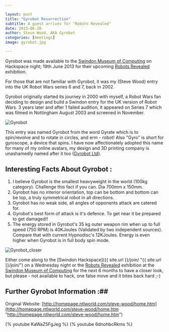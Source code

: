 ```yaml
---

layout: post
title: "Gyrobot Resurrection"
subtitle: A guest arrives for "Robots Revealed"
date: 2013-06-28
author: Steve Wood, AKA Gyrobot
categories: [meetings]
image: gyrobot.jpg

---
```


Gyrobot was made available to the [Swindon Museum of Computing](http://www.museum-of-computing.org.uk/ "http://www.museum-of-computing.org.uk/") on Hackspace night; 19th June 2013 for their upcoming [Robots Revealed](http://www.museumofcomputing.org.uk/exhibitions/2-current-exhibitions/108-robots-revealed "http://www.museumofcomputing.org.uk/exhibitions/2-current-exhibitions/108-robots-revealed") exhibition.

For those that are not familiar with Gyrobot, it was my (Steve Wood) entry into the UK Robot Wars series 6 and 7, back in 2002.

<!-- more -->

Gyrobot originally started its journey in 2000 with myself, a Robot Wars fan deciding to design and build a Swindon entry for the UK version of Robot Wars. 3 years later and after 1 failed audition, it appeared on Series 7 which was filmed in Nottingham August 2003 and screened in November.

![Gyrobot](gyrobot.jpg)

This entry was named Gyrobot from the word Gyrate which is to spin/revolve and to rotate in circles, and erm - robot! Also "Gyro" is short for gyroscope, a device that spins. I have now affectionately adopted this name for many of my online avatars, my design and 3D printing company is unashamedly named after it too ([Gyrobot Ltd](http://www.gyrobot.co.uk "http://www.gyrobot.co.uk")).

## Interesting Facts About Gyrobot : ##

1. I believe Gyrobot is the smallest heavyweight in the world (100kg category). Challenge this fact if you can. Dia 700mm x 150mm.
1. Gyrobot has no interior orientation, top can be bottom and bottom can be top, a truly symmetrical robot in all directions.
1. Gyrobot has no weak side, all angles of opponents attack are catered for.
1. Gyrobot's best form of attack is it's defence. To get near it be prepared to get damaged!!
1. The energy stored in Gyrobot's 35 kg outer weapon rim when up to full speed (750 RPM) is 40KJoules (Validated by two independent sources). Compare that with current Hypnodisc's 12KJoules. Energy is even higher when Gyrobot is in full body spin mode.

![Gyrobot_closer](gyrobot_closer.jpg)

Either come along to the [Swindon Hackspace]({{ site.url }}/join/ "{{ site.url }}/join/") on a Wednesday night or the [Robots Revealed](http://www.museumofcomputing.org.uk/exhibitions/2-current-exhibitions/108-robots-revealed "http://www.museumofcomputing.org.uk/exhibitions/2-current-exhibitions/108-robots-revealed") exhibition at the [Swindon Museum of Computing](http://www.museum-of-computing.org.uk/ "http://www.museum-of-computing.org.uk/") for the next 6 months to have a closer look, but please - not available to hack, one false move and it bites back hard ;-)

## Further Gyrobot Information :##

Original Website:
[http://homepage.ntlworld.com/steve-wood/home.htm](http://homepage.ntlworld.com/steve-wood/home.htm "http://homepage.ntlworld.com/steve-wood/home.htm")

{% youtube KaWaZ5FgJeg %}
{% youtube 6dnohbcRkms %}
